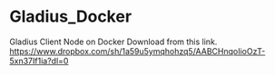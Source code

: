 # Gladius_Docker
Gladius Client Node on Docker
Download from this link. 
https://www.dropbox.com/sh/1a59u5ymqhohzq5/AABCHnqoIioOzT-5xn37If1ia?dl=0 
